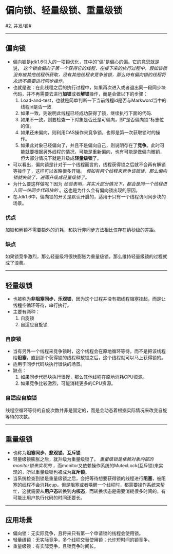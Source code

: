# 偏向锁、轻量级锁、重量级锁
#2. 并发/锁#
- - - -
## 偏向锁
* 偏向锁是jdk1.6引入的一项锁优化，其中的“偏”是偏心的偏。它的意思就是说， _这个锁会偏向于第一个获得它的线程，在接下来的执行过程中，假如该锁没有被其他线程所获取，没有其他线程来竞争该锁，那么持有偏向锁的线程将永远不需要进行同步操作。_
* 也就是说：在此线程之后的执行过程中，如果再次进入或者退出同一段同步块代码，并不再需要去进行**加锁**或者**解锁**操作，而是会做以下的步骤：
	1. Load-and-test，也就是简单判断一下当前线程id是否与Markword当中的线程id是否一致.
	2. 如果一致，则说明此线程已经成功获得了锁，继续执行下面的代码.
	3. 如果不一致，则要检查一下对象是否还是可偏向，即“是否偏向锁”标志位的值。
	4. 如果还未偏向，则利用CAS操作来竞争锁，也即是第一次获取锁时的操作。
	5. 如果此对象已经偏向了，并且不是偏向自己，则说明存在了**竞争**。此时可能就要根据另外线程的情况，可能是重新偏向，也有可能是做偏向撤销，但大部分情况下就是升级成**轻量级锁**了。
* 可以看出，偏向锁是针对于一个线程而言的，线程获得锁之后就不会再有解锁等操作了，这样可以省略很多开销。 _假如有两个线程来竞争该锁话，那么偏向锁就失效了，进而升级成轻量级锁了。_
* 为什么要这样做呢？因为 _经验表明，其实大部分情况下，都会是同一个线程进入同一块同步代码块的_ 。这也是为什么会有偏向锁出现的原因。
* 在Jdk1.6中，偏向锁的开关是默认开启的，适用于只有一个线程访问同步块的场景。
### 优点
加锁和解锁不需要额外的消耗，和执行非同步方法相比仅存在纳秒级的差距。
### 缺点
如果锁竞争激烈，那么轻量级将很快膨胀为重量级锁，那么维持轻量级锁的过程就成了浪费。
- - - -
## 轻量级锁
* 也被称为**非阻塞同步、乐观锁**，因为这个过程并没有把线程阻塞挂起，而是让线程空循环等待，串行执行。
* 主要有两种：
	1. 自旋锁
	2. 自适应自旋锁
### 自旋锁
* 当有另外一个线程来竞争锁时，这个线程会在原地循环等待，而不是把该线程给**阻塞**，直到那个获得锁的线程释放锁之后，这个线程就可以马上获得锁的。
* 适用于同步代码块执行很快的场景。
* 缺点：
	1. 如果同步代码块执行很慢，那么其他线程在原地消耗CPU资源。
	2. 如果竞争比较激烈，可能消耗更多的CPU资源。
### 自适应自旋锁
线程空循环等待的自旋次数并非是固定的，而是会动态着根据实际情况来改变自旋等待的次数。
- - - -
## 重量级锁
* 也称为**阻塞同步、悲观锁、互斥锁**
* 轻量级锁膨胀之后，就升级为重量级锁了。 _重量级锁是依赖对象内部的monitor锁来实现的_ ，而monitor又依赖操作系统的MutexLock(互斥锁)来实现的，所以重量级锁也被成为**互斥锁**。
* 当系统检查到锁是重量级锁之后，会把等待想要获得锁的线程进行**阻塞**，被阻塞的线程不会消耗cup。但是阻塞或者唤醒一个线程时，都需要操作系统来帮忙，这就需要从**用户态**转换到**内核态**，而转换状态是需要消耗很多时间的，有可能比用户执行代码的时间还要长。
- - - -
## 应用场景
* 偏向锁：无实际竞争，且将来只有第一个申请锁的线程会使用锁。
* 轻量级锁：无实际竞争，多个线程交替使用锁；允许短时间的锁竞争。
* 重量级锁：有实际竞争，且锁竞争时间长。
